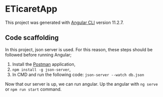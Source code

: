 # ETicaretApp

This project was generated with [Angular CLI](https://github.com/angular/angular-cli) version 11.2.7.

## Code scaffolding

In this project, json server is used. For this reason, these steps should be followed before running Angular;
1. Install the [Postman](https://www.postman.com/downloads/) application,
2. `npm install -g json-server`,
3. In CMD and run the following code: `json-server --watch db.json`

  Now that our server is up, we can run angular.
  Up the angular with `ng serve` or `npm run start` command.
  
